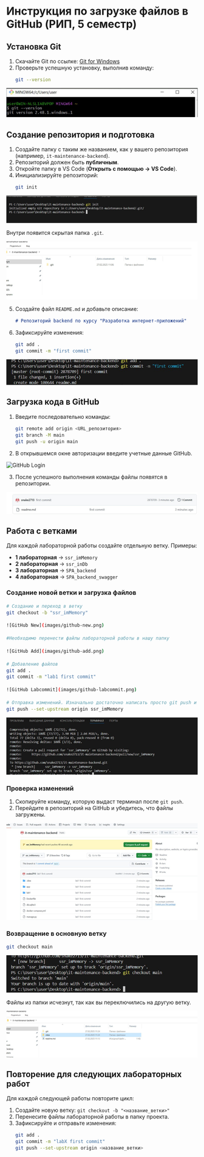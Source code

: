 # Инструкция по загрузке файлов в GitHub (РИП, 5 семестр)

## Установка Git
1. Скачайте Git по ссылке: 
   [Git for Windows](https://github.com/git-for-windows/git/releases/download/v2.48.1.windows.1/Git-2.48.1-64-bit.exe)
2. Проверьте успешную установку, выполнив команду:
   ```sh
   git --version
   ```
![Git Download](images/git-download.png)

## Создание репозитория и подготовка
1. Создайте папку с таким же названием, как у вашего репозитория (например, `it-maintenance-backend`).
2. Репозиторий должен быть **публичным**.
3. Откройте папку в VS Code (**Открыть с помощью → VS Code**).
4. Инициализируйте репозиторий:
   ```sh
   git init
   ```
![Git InitWork](images/git-initWork.png)

   Внутри появится скрытая папка `.git`.

![Git Init](images/git-init.png)

5. Создайте файл `README.md` и добавьте описание:
   ```md
   # Репозиторий backend по курсу "Разработка интернет-приложений"
   ```
6. Зафиксируйте изменения:
   ```sh
   git add .
   git commit -m "first commit"
   ```
![Git Commit](images/git-commit.png)

## Загрузка кода в GitHub
1. Введите последовательно команды:
   ```sh
   git remote add origin <URL_репозитория>
   git branch -M main
   git push -u origin main
   ```
2. В открывшемся окне авторизации введите учетные данные GitHub.

![GitHub Login](images/github-login.png)

3. После успешного выполнения команды файлы появятся в репозитории.

![GitHub Repo](images/github-repo.png)

## Работа с ветками
Для каждой лабораторной работы создайте отдельную ветку. 
Примеры:
- **1 лабораторная** → `ssr_imMemory`
- **2 лабораторная** → `ssr_inDb`
- **3 лабораторная** → `SPA_backend`
- **4 лабораторная** → `SPA_backend_swagger`

### Создание новой ветки и загрузка файлов
```sh
# Создание и переход в ветку
git checkout -b "ssr_imMemory"

![GitHub New](images/github-new.png)

#Необходимо перенести файлы лабораторной работы в нашу папку 

![GitHub Add](images/github-add.png)

# Добавление файлов
git add .
git commit -m "lab1 first commit"

![GitHub Labcommit](images/github-labcommit.png)

# Отправка изменений. Изначально достаточно написать просто git push и терминал вам предложит ввести полную команду. В нашем случае она будет:
git push --set-upstream origin ssr_imMemory
```

![Git Branching](images/git-branch.png)

### Проверка изменений
1. Скопируйте команду, которую выдаст терминал после `git push`.
2. Перейдите в репозиторий на GitHub и убедитесь, что файлы загружены.

![GitHub Push](images/github-push.png)

### Возвращение в основную ветку
```sh
git checkout main
```

![GitHub Main](images/github-main.png)

Файлы из папки исчезнут, так как вы переключились на другую ветку.

![GitHub Folder](images/github-folder.png)

## Повторение для следующих лабораторных работ
Для каждой следующей работы повторите цикл:
1. Создайте новую ветку: `git checkout -b "<название_ветки>"`
2. Перенесите файлы лабораторной работы в папку проекта.
3. Зафиксируйте и отправьте изменения: 
   ```sh
   git add .
   git commit -m "labX first commit"
   git push --set-upstream origin <название_ветки>
   ```
